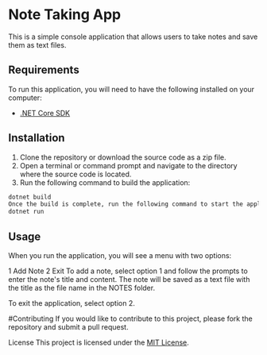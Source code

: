 # Note Taking App

This is a simple console application that allows users to take notes and save them as text files.

## Requirements

To run this application, you will need to have the following installed on your computer:

- [.NET Core SDK](https://dotnet.microsoft.com/download)

## Installation

1. Clone the repository or download the source code as a zip file.
2. Open a terminal or command prompt and navigate to the directory where the source code is located.
3. Run the following command to build the application:

```sh
dotnet build
Once the build is complete, run the following command to start the application:
dotnet run
```


## Usage


When you run the application, you will see a menu with two options:

1 Add Note
2 Exit
To add a note, select option 1 and follow the prompts to enter the note's title and content. The note will be saved as a text file with the title as the file name in the NOTES folder.

To exit the application, select option 2.

#Contributing
If you would like to contribute to this project, please fork the repository and submit a pull request.

License
This project is licensed under the [MIT License]("https://opensource.org/license/mit-0/").
